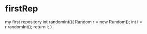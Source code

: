 # firstRep
my first repository
int randomint(){
Random r = new Rundom();
int i = r.randomInt();
return i;
}

